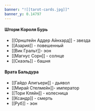 ```yaml
---
banner: "![[tarot-cards.jpg]]"
banner_y: 0.14797
---
```

#### Шторм Короля Бурь 

- [[Орнштейн Аддер Айнхард]] - звезда
- [[Азария]] - повешенный
- [[Вик Гральт]]- эон
- [[Магнус Сорн]] - солнце
- [[Скаэль]] - башня

#### Врата Бальдура

- [[Гайдо Алигьери]] - дьявол
- [[Мирай Стелмейн]]- император
- [[Тори Кляйн]] - колесница
- [[Ксандр]] - смерть
- [[Руб]] - эон



